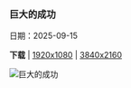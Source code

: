 ### 巨大的成功

日期：2025-09-15

**下载**  |  [1920x1080](https://cn.bing.com/th?id=OHR.OzoneEarth_ZH-CN0993915980_1920x1080.jpg)  |  [3840x2160](https://cn.bing.com/th?id=OHR.OzoneEarth_ZH-CN0993915980_UHD.jpg)

![巨大的成功](https://cn.bing.com/th?id=OHR.OzoneEarth_ZH-CN0993915980_1920x1080.jpg "从地球上空225英里处俯瞰墨西哥湾沿岸各州的夜间景象 (© Stocktrek Images/Getty Images)")

